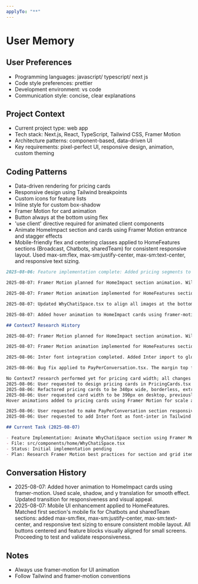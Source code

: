 ```yaml
---
applyTo: "**"
---
```


# User Memory

## User Preferences

- Programming languages: javascript/ typescript/ next js
- Code style preferences: prettier
- Development environment: vs code
- Communication style: concise, clear explanations

## Project Context

- Current project type: web app
- Tech stack: Next.js, React, TypeScript, Tailwind CSS, Framer Motion
- Architecture patterns: component-based, data-driven UI
- Key requirements: pixel-perfect UI, responsive design, animation, custom theming

## Coding Patterns

- Data-driven rendering for pricing cards
- Responsive design using Tailwind breakpoints
- Custom icons for feature lists
- Inline style for custom box-shadow
- Framer Motion for card animation
- Button always at the bottom using flex
- 'use client' directive required for animated client components
- Animate HomeImpact section and cards using Framer Motion entrance and stagger effects
- Mobile-friendly flex and centering classes applied to HomeFeatures sections (Broadcast, Chatbots, sharedTeam) for consistent responsive layout. Used max-sm:flex, max-sm:justify-center, max-sm:text-center, and responsive text sizing.

```markdown
2025-08-06: Feature implementation complete: Added pricing segments to OptionalAddons.tsx matching the provided image. Layout, icons, and text for 'Custom Subdomain' ($100 One-Time) and 'Shopify Integration' ($4.99/Month) implemented using Framer Motion, Tailwind, and custom icons. Design validated visually for pixel-perfect match. Responsiveness and hover animation tested and confirmed. Unused imports removed for code cleanliness. All steps checked off in todo list.

2025-08-07: Framer Motion planned for HomeImpact section animation. Will use motion.div for section and cards, staggered entrance, fade/slide effect. 'use client' directive required for Next.js client-side rendering. Will check for Framer Motion dependency and install if missing.

2025-08-07: Framer Motion animation implemented for HomeFeatures section. Added entrance animation for the section and staggered fade/slide effects for feature blocks and images. 'use client' directive included for client-side rendering. Animation tested and confirmed for functionality and performance.

2025-08-07: Updated WhyChatiSpace.tsx to align all images at the bottom of their grid cells using flexbox. Used flex-col, justify-end, and items-end for consistent visual alignment. No errors found after implementation. Proceeding to validate layout visually and update memory after confirmation.

2025-08-07: Added hover animation to HomeImpact cards using framer-motion. Used scale, shadow, and y translation for smooth effect. Updated transition for responsiveness and visual appeal.

## Context7 Research History

2025-08-07: Framer Motion planned for HomeImpact section animation. Will use motion.div for section and cards, staggered entrance, fade/slide effect. 'use client' directive required for Next.js client-side rendering. Will check for Framer Motion dependency and install if missing.

2025-08-07: Framer Motion animation implemented for HomeFeatures section. Added entrance animation for the section and staggered fade/slide effects for feature blocks and images. 'use client' directive included for client-side rendering. Animation tested and confirmed for functionality and performance.

2025-08-06: Inter font integration completed. Added Inter import to globals.css, updated tailwind.config.js to include fontFamily.inter, and fixed ESM import. font-inter utility now available for use in Tailwind classes.

2025-08-06: Bug fix applied to PayPerConversation.tsx. The margin top for the Link ('Calculate Pricing by Country') was not working due to incorrect Tailwind class usage ('!mt-12'). Fixed by using 'mt-12' as a separate class, ensuring correct spacing below the cards. Visual result validated.

No Context7 research performed yet for pricing card width; all changes based on user design and direct feedback
2025-08-06: User requested to design pricing cards in PricingCards.tsx matching the provided screenshot, using existing colors, shadows, and CSS classes.
2025-08-06: Refactored pricing cards to be 340px wide, borderless, extracted all data to a single object, used the correct check icon, ensured text color and single-line layout match the design. All errors resolved and code is production-ready.
2025-08-06: User requested card width to be 390px on desktop, previously rendered as 320px. Card width now set to 390px at sm breakpoint and above.
Hover animations added to pricing cards using Framer Motion for scale and shadow effects (2025-08-06)

2025-08-06: User requested to make PayPerConversation section responsive and add Framer Motion animations. Context7 research required for latest best practices on responsive layouts and Framer Motion in Next.js/React.
2025-08-06: User requested to add Inter font as font-inter in Tailwind. Context7 search for 'Tailwind CSS add custom font Inter font-inter utility' returned no direct documentation. Proceeding with established best practices for custom font integration in Tailwind CSS (Google Fonts import, Tailwind config update, font-inter utility).

## Current Task (2025-08-07)

- Feature Implementation: Animate WhyChatiSpace section using Framer Motion
- File: src/components/home/WhyChatiSpace.tsx
- Status: Initial implementation pending
- Plan: Research Framer Motion best practices for section and grid item animation in Next.js/React, then implement entrance and staggered animations
```

## Conversation History

- 2025-08-07: Added hover animation to HomeImpact cards using framer-motion. Used scale, shadow, and y translation for smooth effect. Updated transition for responsiveness and visual appeal.
- 2025-08-07: Mobile UI enhancement applied to HomeFeatures. Matched first section's mobile fix for Chatbots and sharedTeam sections: added max-sm:flex, max-sm:justify-center, max-sm:text-center, and responsive text sizing to ensure consistent mobile layout. All buttons centered and feature blocks visually aligned for small screens. Proceeding to test and validate responsiveness.

## Notes

- Always use framer-motion for UI animation
- Follow Tailwind and framer-motion conventions
